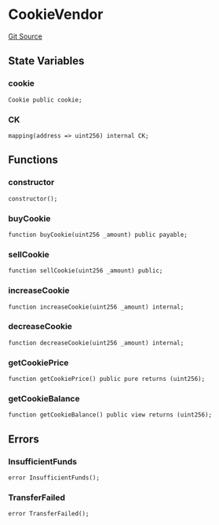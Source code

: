 # CookieVendor
[Git Source](https://github.com/ooMia/Upside_Cookie_Land/blob/385a70082d3fde125789b3e251779c57c35f3a4e/src/CookieStation.sol)


## State Variables
### cookie

```solidity
Cookie public cookie;
```


### CK

```solidity
mapping(address => uint256) internal CK;
```


## Functions
### constructor


```solidity
constructor();
```

### buyCookie


```solidity
function buyCookie(uint256 _amount) public payable;
```

### sellCookie


```solidity
function sellCookie(uint256 _amount) public;
```

### increaseCookie


```solidity
function increaseCookie(uint256 _amount) internal;
```

### decreaseCookie


```solidity
function decreaseCookie(uint256 _amount) internal;
```

### getCookiePrice


```solidity
function getCookiePrice() public pure returns (uint256);
```

### getCookieBalance


```solidity
function getCookieBalance() public view returns (uint256);
```

## Errors
### InsufficientFunds

```solidity
error InsufficientFunds();
```

### TransferFailed

```solidity
error TransferFailed();
```

